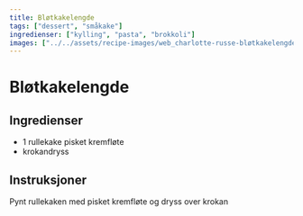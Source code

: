 ```yaml
---
title: Bløtkakelengde
tags: ["dessert", "småkake"]
ingredienser: ["kylling", "pasta", "brokkoli"]
images: ["../../assets/recipe-images/web_charlotte-russe-bløtkakelengde.jpg"]
---
```


# Bløtkakelengde

## Ingredienser

- 1 rullekake pisket kremfløte
- krokandryss

## Instruksjoner

Pynt rullekaken med pisket kremfløte og dryss over krokan
